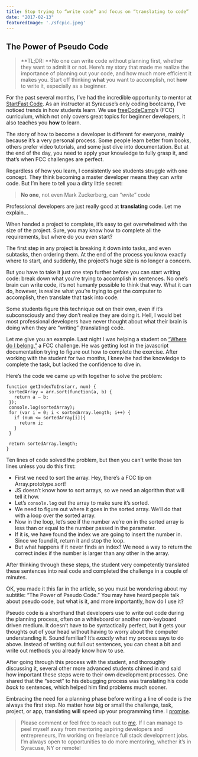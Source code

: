 ```yaml
---
title: Stop trying to “write code” and focus on “translating to code”
date: "2017-02-13"
featuredImage: './sfcpic.jpeg'
---
```

## The Power of Pseudo Code

> **TL;DR: **No one can write code without planning first, whether they want to
> admit it or not. Here’s my story that made me realize the importance of planning
out your code, and how much more efficient it makes you. Start off thinking
**what** you want to accomplish, not **how** to write it, especially as a
beginner.

For the past several months, I’ve had the incredible opportunity to mentor at
[StartFast Code](http://startfastcode.com/). As an instructor at Syracuse’s only
coding bootcamp, I’ve noticed trends in how students learn. We use
[freeCodeCamp](http://freecodecamp.com/)’s (FCC) curriculum, which not only
covers great topics for beginner developers, it also teaches you **how** to
learn.

The story of how to become a developer is different for everyone, mainly because
it’s a very personal process. Some people learn better from books, others prefer
video tutorials, and some just dive into documentation. But at the end of the
day, you need to apply your knowledge to fully grasp it, and that’s when FCC
challenges are perfect.

Regardless of how you learn, I consistently see students struggle with one
concept. They think becoming a master developer means they can *write* code. But
I’m here to tell you a dirty little secret:

> **No one**, not even Mark Zuckerberg, can “*write*” code

Professional developers are just really good at **translating** code. Let me
explain…

When handed a project to complete, it’s easy to get overwhelmed with the size of
the project. Sure, you may know how to complete all the requirements, but where
do you even start?

The first step in any project is breaking it down into tasks, and even subtasks,
then ordering them. At the end of the process you know exactly where to start,
and suddenly, the project’s huge size is no longer a concern.

But you have to take it just one step further before you can start writing code:
break down what you’re trying to accomplish in sentences. No one’s brain can
write code, it’s not humanly possible to think that way. What it can do,
however, is realize what you’re trying to get the computer to accomplish, then
translate that task into code.

Some students figure this technique out on their own, even if it’s
subconsciously and they don’t realize they are doing it. Hell, I would bet most
professional developers have never thought about what their brain is doing when
they are “writing” (translating) code.

Let me give you an example. Last night I was helping a student on [“Where do I
belong,”](https://www.freecodecamp.com/challenges/where-do-i-belong) a FCC
challenge. He was getting lost in the javascript documentation trying to figure
out how to complete the exercise. After working with the student for two months,
I knew he had the knowledge to complete the task, but lacked the confidence to
dive in.

Here’s the code we came up with together to solve the problem:

    function getIndexToIns(arr, num) {
     sortedArray = arr.sort(function(a, b) {
       return a — b;
     });
     console.log(sortedArray);
     for (var i = 0; i < sortedArray.length; i++) {
       if (num <= sortedArray[i]){
         return i;
       }
     }
     
     return sortedArray.length; 
    }

Ten lines of code solved the problem, but then you can’t write those ten lines
unless you do this first:

* First we need to sort the array. Hey, there’s a FCC tip on Array.prototype.sort!
* JS doesn’t know how to sort arrays, so we need an algorithm that will tell it
how.
* Let’s `console.log` out the array to make sure it’s sorted.
* We need to figure out where it goes in the sorted array. We’ll do that with a
loop over the sorted array.
* Now in the loop, let’s see if the number we’re on in the sorted array is less
than or equal to the number passed in the parameter.
* If it is, we have found the index we are going to insert the number in. Since we
found it, return it and stop the loop.
* But what happens if it never finds an index? We need a way to return the correct
index if the number is larger than any other in the array.

After thinking through these steps, the student very competently translated
these sentences into real code and completed the challenge in a couple of
minutes.

OK, you made it this far in the article, so you must be wondering about my
subtitle: “The Power of Pseudo Code.” You may have heard people talk about
pseudo code, but what is it, and more importantly, how do I use it?

Pseudo code is a shorthand that developers use to write out code during the
planning process, often on a whiteboard or another non-keyboard driven medium.
It doesn’t have to be syntactically perfect, but it gets your thoughts out of
your head without having to worry about the computer understanding it. Sound
familiar? It’s *exactly* what my process says to do above. Instead of writing
out full out sentences, you can cheat a bit and write out methods you already
know how to use.

After going through this process with the student, and thoroughly discussing it,
several other more advanced students chimed in and said how important these
steps were to their own development processes. One shared that the “secret” to
his debugging process was translating his code *back* to sentences, which helped
him find problems much sooner.

Embracing the need for a planning phase before writing a line of code is the
always the first step. No matter how big or small the challenge, task, project,
or app, translating **will** speed up your programming time. I
[promise](https://developer.mozilla.org/en-US/docs/Web/JavaScript/Reference/Global_Objects/Promise).

> Please comment or feel free to reach out to [me](https://maxmatthe.ws/). If I
> can manage to peel myself away from mentoring aspiring developers and
entrepreneurs, I’m working on freelance full stack development jobs. I’m always
open to opportunities to do more mentoring, whether it’s in Syracuse, NY or
remote!